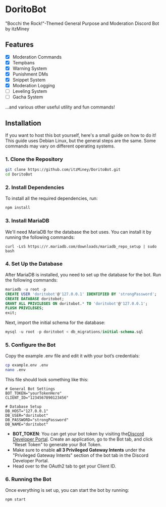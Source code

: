 # DoritoBot
"Bocchi the Rock!"-Themed General Purpose and Moderation Discord Bot by itzMiney

## Features
- [x] Moderation Commands
- [x] Tempbans
- [x] Warning System
- [x] Punishment DMs
- [x] Snippet System
- [x] Moderation Logging
- [ ] Leveling System
- [ ] Gacha System

...and various other useful utility and fun commands!

## Installation
If you want to host this bot yourself, here's a small guide on how to do it! This guide uses Debian Linux, but the general steps are the same. Some commands may vary on different operating systems.

### 1. Clone the Repository
```sh
git clone https://github.com/itzMiney/DoritoBot.git
cd DoritoBot
```

### 2. Install Dependencies
To install all the required dependencies, run:
```sh
npm install
```

### 3. Install MariaDB
We'll need MariaDB for the database the bot uses. You can install it by running the following commands:
```
curl -LsS https://r.mariadb.com/downloads/mariadb_repo_setup | sudo bash
```

### 4. Set Up the Database
After MariaDB is installed, you need to set up the database for the bot. Run the following commands:
```sql
mariadb -u root -p
CREATE USER 'doritobot'@'127.0.0.1' IDENTIFIED BY 'strongPassword';
CREATE DATABASE doritobot;
GRANT ALL PRIVILEGES ON doritobot.* TO 'doritobot'@'127.0.0.1';
FLUSH PRIVILEGES;
exit;
```
Next, import the initial schema for the database:
```sql
mysql -u root -p doritobot < db_migrations/initial-schema.sql
```

### 5. Configure the Bot
Copy the example .env file and edit it with your bot’s credentials:
```sh
cp example.env .env
nano .env
```
This file should look something like this:
```env
# General Bot Settings
BOT_TOKEN="yourTokenHere"
CLIENT_ID="1234567890123456"

# Database Setup
DB_HOST="127.0.0.1"
DB_USER="doritobot"
DB_PASSWORD="strongPassword"
DB_NAME="doritobot"
```
- **BOT_TOKEN**: You can get your bot token by visiting the[Discord Developer Portal](https://discord.com/developers). Create an application, go to the Bot tab, and click "Reset Token" to generate your Bot Token.
- Make sure to enable **all 3 Privileged Gateway Intents** under the "Privileged Gateway Intents" section of the bot tab in the Discord Developer Portal.
- Head over to the OAuth2 tab to get your Client ID.

### 6. Running the Bot
Once everything is set up, you can start the bot by running:
```sh
npm start
```
